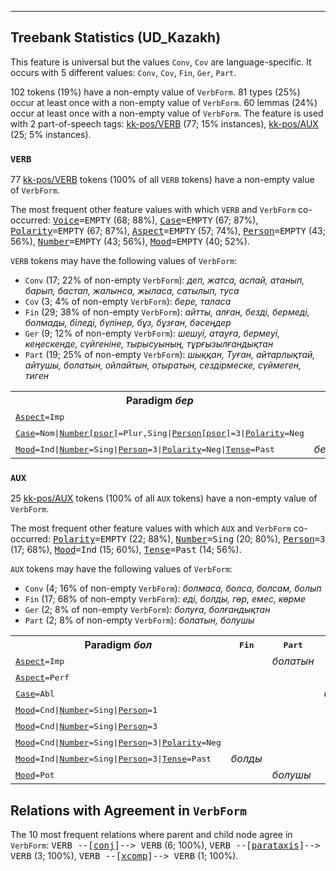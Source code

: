 

--------------------------------------------------------------------------------

## Treebank Statistics (UD_Kazakh)

This feature is universal but the values `Conv`, `Cov` are language-specific.
It occurs with 5 different values: `Conv`, `Cov`, `Fin`, `Ger`, `Part`.

102 tokens (19%) have a non-empty value of `VerbForm`.
81 types (25%) occur at least once with a non-empty value of `VerbForm`.
60 lemmas (24%) occur at least once with a non-empty value of `VerbForm`.
The feature is used with 2 part-of-speech tags: [kk-pos/VERB]() (77; 15% instances), [kk-pos/AUX]() (25; 5% instances).

### `VERB`

77 [kk-pos/VERB]() tokens (100% of all `VERB` tokens) have a non-empty value of `VerbForm`.

The most frequent other feature values with which `VERB` and `VerbForm` co-occurred: <tt><a href="Voice.html">Voice</a>=EMPTY</tt> (68; 88%), <tt><a href="Case.html">Case</a>=EMPTY</tt> (67; 87%), <tt><a href="Polarity.html">Polarity</a>=EMPTY</tt> (67; 87%), <tt><a href="Aspect.html">Aspect</a>=EMPTY</tt> (57; 74%), <tt><a href="Person.html">Person</a>=EMPTY</tt> (43; 56%), <tt><a href="Number.html">Number</a>=EMPTY</tt> (43; 56%), <tt><a href="Mood.html">Mood</a>=EMPTY</tt> (40; 52%).

`VERB` tokens may have the following values of `VerbForm`:

* `Conv` (17; 22% of non-empty `VerbForm`): <em>деп, жатса, аспай, атанып, барып, бастап, жалынса, жыласа, сатылып, туса</em>
* `Cov` (3; 4% of non-empty `VerbForm`): <em>бере, таласа</em>
* `Fin` (29; 38% of non-empty `VerbForm`): <em>айтты, алған, безді, бермеді, болмады, біледі, бүлінер, бұз, бұзған, бәсеңдер</em>
* `Ger` (9; 12% of non-empty `VerbForm`): <em>шешуі, атауға, бермеуі, кеңескенде, сүйгеніне, тырысуының, тұрғызылғандықтан</em>
* `Part` (19; 25% of non-empty `VerbForm`): <em>шыққан, Туған, айтарлықтай, айтушы, болатын, ойлайтын, отыратын, сездірмеске, сүймеген, тиген</em>

<table>
  <tr><th>Paradigm <i>бер</i></th><th><tt>Fin</tt></th><th><tt>Ger</tt></th><th><tt>Cov</tt></th></tr>
  <tr><td><tt><a href="Aspect.html">Aspect</a>=Imp</tt></td><td></td><td></td><td><em>бере</em></td></tr>
  <tr><td><tt><a href="Case.html">Case</a>=Nom|<a href="Number[psor].html">Number[psor]</a>=Plur,Sing|<a href="Person[psor].html">Person[psor]</a>=3|<a href="Polarity.html">Polarity</a>=Neg</tt></td><td></td><td><em>бермеуі</em></td><td></td></tr>
  <tr><td><tt><a href="Mood.html">Mood</a>=Ind|<a href="Number.html">Number</a>=Sing|<a href="Person.html">Person</a>=3|<a href="Polarity.html">Polarity</a>=Neg|<a href="Tense.html">Tense</a>=Past</tt></td><td><em>бермеді</em></td><td></td><td></td></tr>
</table>

### `AUX`

25 [kk-pos/AUX]() tokens (100% of all `AUX` tokens) have a non-empty value of `VerbForm`.

The most frequent other feature values with which `AUX` and `VerbForm` co-occurred: <tt><a href="Polarity.html">Polarity</a>=EMPTY</tt> (22; 88%), <tt><a href="Number.html">Number</a>=Sing</tt> (20; 80%), <tt><a href="Person.html">Person</a>=3</tt> (17; 68%), <tt><a href="Mood.html">Mood</a>=Ind</tt> (15; 60%), <tt><a href="Tense.html">Tense</a>=Past</tt> (14; 56%).

`AUX` tokens may have the following values of `VerbForm`:

* `Conv` (4; 16% of non-empty `VerbForm`): <em>болмаса, болса, болсам, болып</em>
* `Fin` (17; 68% of non-empty `VerbForm`): <em>еді, болды, гөр, емес, көрме</em>
* `Ger` (2; 8% of non-empty `VerbForm`): <em>болуға, болғандықтан</em>
* `Part` (2; 8% of non-empty `VerbForm`): <em>болатын, болушы</em>

<table>
  <tr><th>Paradigm <i>бол</i></th><th><tt>Fin</tt></th><th><tt>Part</tt></th><th><tt>Ger</tt></th><th><tt>Conv</tt></th></tr>
  <tr><td><tt><a href="Aspect.html">Aspect</a>=Imp</tt></td><td></td><td><em>болатын</em></td><td></td><td></td></tr>
  <tr><td><tt><a href="Aspect.html">Aspect</a>=Perf</tt></td><td></td><td></td><td></td><td><em>болып</em></td></tr>
  <tr><td><tt><a href="Case.html">Case</a>=Abl</tt></td><td></td><td></td><td><em>болғандықтан</em></td><td></td></tr>
  <tr><td><tt><a href="Mood.html">Mood</a>=Cnd|<a href="Number.html">Number</a>=Sing|<a href="Person.html">Person</a>=1</tt></td><td></td><td></td><td></td><td><em>болсам</em></td></tr>
  <tr><td><tt><a href="Mood.html">Mood</a>=Cnd|<a href="Number.html">Number</a>=Sing|<a href="Person.html">Person</a>=3</tt></td><td></td><td></td><td></td><td><em>болса</em></td></tr>
  <tr><td><tt><a href="Mood.html">Mood</a>=Cnd|<a href="Number.html">Number</a>=Sing|<a href="Person.html">Person</a>=3|<a href="Polarity.html">Polarity</a>=Neg</tt></td><td></td><td></td><td></td><td><em>болмаса</em></td></tr>
  <tr><td><tt><a href="Mood.html">Mood</a>=Ind|<a href="Number.html">Number</a>=Sing|<a href="Person.html">Person</a>=3|<a href="Tense.html">Tense</a>=Past</tt></td><td><em>болды</em></td><td></td><td></td><td></td></tr>
  <tr><td><tt><a href="Mood.html">Mood</a>=Pot</tt></td><td></td><td><em>болушы</em></td><td></td><td></td></tr>
</table>

## Relations with Agreement in `VerbForm`

The 10 most frequent relations where parent and child node agree in `VerbForm`:
<tt>VERB --[<a href="../dep/conj.html">conj</a>]--> VERB</tt> (6; 100%),
<tt>VERB --[<a href="../dep/parataxis.html">parataxis</a>]--> VERB</tt> (3; 100%),
<tt>VERB --[<a href="../dep/xcomp.html">xcomp</a>]--> VERB</tt> (1; 100%).

